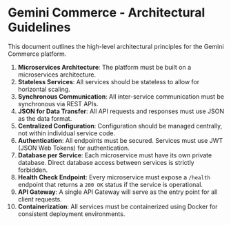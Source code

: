 # Gemini Commerce - Architectural Guidelines

This document outlines the high-level architectural principles for the Gemini Commerce platform.

1.  **Microservices Architecture**: The platform must be built on a microservices architecture.
2.  **Stateless Services**: All services should be stateless to allow for horizontal scaling.
3.  **Synchronous Communication**: All inter-service communication must be synchronous via REST APIs.
4.  **JSON for Data Transfer**: All API requests and responses must use JSON as the data format.
5.  **Centralized Configuration**: Configuration should be managed centrally, not within individual service code.
6.  **Authentication**: All endpoints must be secured. Services must use JWT (JSON Web Tokens) for authentication.
7.  **Database per Service**: Each microservice must have its own private database. Direct database access between services is strictly forbidden.
8.  **Health Check Endpoint**: Every microservice must expose a `/health` endpoint that returns a `200 OK` status if the service is operational.
9.  **API Gateway**: A single API Gateway will serve as the entry point for all client requests.
10. **Containerization**: All services must be containerized using Docker for consistent deployment environments.
